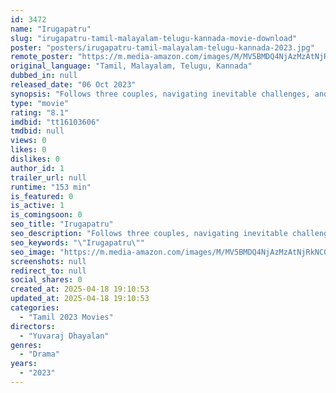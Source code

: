 ```yaml
---
id: 3472
name: "Irugapatru"
slug: "irugapatru-tamil-malayalam-telugu-kannada-movie-download"
poster: "posters/irugapatru-tamil-malayalam-telugu-kannada-2023.jpg"
remote_poster: "https://m.media-amazon.com/images/M/MV5BMDQ4NjAzMzAtNjRkNC00NGIwLWI0MGEtNjQ1NDA3YWM3NGRjXkEyXkFqcGc@._V1_SX300.jpg"
original_language: "Tamil, Malayalam, Telugu, Kannada"
dubbed_in: null
released_date: "06 Oct 2023"
synopsis: "Follows three couples, navigating inevitable challenges, and seeking self-discovery to salvage their relationships"
type: "movie"
rating: "8.1"
imdbid: "tt16103606"
tmdbid: null
views: 0
likes: 0
dislikes: 0
author_id: 1
trailer_url: null
runtime: "153 min"
is_featured: 0
is_active: 1
is_comingsoon: 0
seo_title: "Irugapatru"
seo_description: "Follows three couples, navigating inevitable challenges, and seeking self-discovery to salvage their relationships"
seo_keywords: "\"Irugapatru\""
seo_image: "https://m.media-amazon.com/images/M/MV5BMDQ4NjAzMzAtNjRkNC00NGIwLWI0MGEtNjQ1NDA3YWM3NGRjXkEyXkFqcGc@._V1_SX300.jpg"
screenshots: null
redirect_to: null
social_shares: 0
created_at: 2025-04-18 19:10:53
updated_at: 2025-04-18 19:10:53
categories:
  - "Tamil 2023 Movies"
directors:
  - "Yuvaraj Dhayalan"
genres:
  - "Drama"
years:
  - "2023"
---
```

